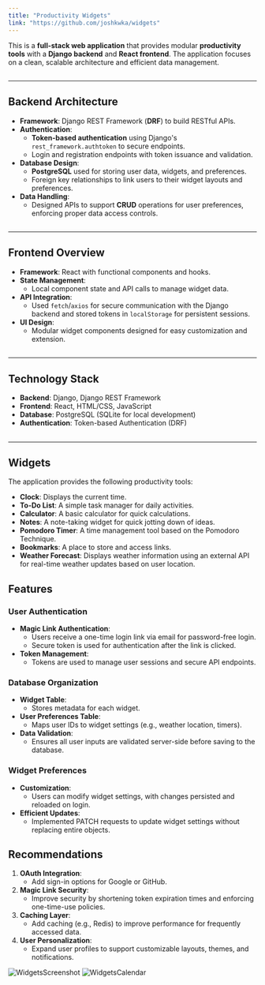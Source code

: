 ```yaml
---
title: "Productivity Widgets"
link: "https://github.com/joshkwka/widgets"
---
```


This is a **full-stack web application** that provides modular **productivity tools** with a **Django backend** and **React frontend**. The application focuses on a clean, scalable architecture and efficient data management.

##
---
## Backend Architecture

- **Framework**: Django REST Framework (**DRF**) to build RESTful APIs.
- **Authentication**:
  - **Token-based authentication** using Django's `rest_framework.authtoken` to secure endpoints.
  - Login and registration endpoints with token issuance and validation.
- **Database Design**:
  - **PostgreSQL** used for storing user data, widgets, and preferences.
  - Foreign key relationships to link users to their widget layouts and preferences.
- **Data Handling**:
  - Designed APIs to support **CRUD** operations for user preferences, enforcing proper data access controls.

##
---
## Frontend Overview

- **Framework**: React with functional components and hooks.
- **State Management**:
  - Local component state and API calls to manage widget data.
- **API Integration**:
  - Used `fetch`/`axios` for secure communication with the Django backend and stored tokens in `localStorage` for persistent sessions.
- **UI Design**:
  - Modular widget components designed for easy customization and extension.

##
---
## Technology Stack

- **Backend**: Django, Django REST Framework
- **Frontend**: React, HTML/CSS, JavaScript
- **Database**: PostgreSQL (SQLite for local development)
- **Authentication**: Token-based Authentication (DRF)

##
---
## Widgets

The application provides the following productivity tools:
- **Clock**: Displays the current time.
- **To-Do List**: A simple task manager for daily activities.
- **Calculator**: A basic calculator for quick calculations.
- **Notes**: A note-taking widget for quick jotting down of ideas.
- **Pomodoro Timer**: A time management tool based on the Pomodoro Technique.
- **Bookmarks**: A place to store and access links.
- **Weather Forecast**: Displays weather information using an external API for real-time weather updates based on user location.

##
## Features

### User Authentication
- **Magic Link Authentication**:
  - Users receive a one-time login link via email for password-free login.
  - Secure token is used for authentication after the link is clicked.
- **Token Management**:
  - Tokens are used to manage user sessions and secure API endpoints.

### Database Organization
- **Widget Table**:
  - Stores metadata for each widget.
- **User Preferences Table**:
  - Maps user IDs to widget settings (e.g., weather location, timers).
- **Data Validation**:
  - Ensures all user inputs are validated server-side before saving to the database.

### Widget Preferences
- **Customization**:
  - Users can modify widget settings, with changes persisted and reloaded on login.
- **Efficient Updates**:
  - Implemented PATCH requests to update widget settings without replacing entire objects.

##
## Recommendations

1. **OAuth Integration**:
   - Add sign-in options for Google or GitHub.
2. **Magic Link Security**:
   - Improve security by shortening token expiration times and enforcing one-time-use policies.
3. **Caching Layer**:
   - Add caching (e.g., Redis) to improve performance for frequently accessed data.
4. **User Personalization**:
   - Expand user profiles to support customizable layouts, themes, and notifications.

![WidgetsScreenshot](/images/projects/widgets.png)
![WidgetsCalendar](/images/projects/widgets/calendar-2.png)
